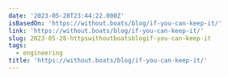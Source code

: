 ```yaml
---
date: '2023-05-28T23:44:22.000Z'
isBasedOn: 'https://without.boats/blog/if-you-can-keep-it/'
link: 'https://without.boats/blog/if-you-can-keep-it/'
slug: 2023-05-28-httpswithoutboatsblogif-you-can-keep-it
tags:
  - engineering
title: 'https://without.boats/blog/if-you-can-keep-it/'
---
```


